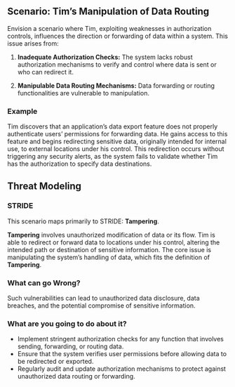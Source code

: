 ## Scenario: Tim’s Manipulation of Data Routing

Envision a scenario where Tim, exploiting weaknesses in authorization controls, influences the direction or forwarding of data within a system. This issue arises from:

1. **Inadequate Authorization Checks:** The system lacks robust authorization mechanisms to verify and control where data is sent or who can redirect it.

2. **Manipulable Data Routing Mechanisms:** Data forwarding or routing functionalities are vulnerable to manipulation.

### Example

Tim discovers that an application’s data export feature does not properly authenticate users’ permissions for forwarding data. He gains access to this feature and begins redirecting sensitive data, originally intended for internal use, to external locations under his control. This redirection occurs without triggering any security alerts, as the system fails to validate whether Tim has the authorization to specify data destinations.

## Threat Modeling

### STRIDE

This scenario maps primarily to STRIDE: **Tampering**.

**Tampering** involves unauthorized modification of data or its flow.
Tim is able to redirect or forward data to locations under his control, altering the intended path or destination of sensitive information.
The core issue is manipulating the system’s handling of data, which fits the definition of **Tampering**.

### What can go Wrong?

Such vulnerabilities can lead to unauthorized data disclosure, data breaches, and the potential compromise of sensitive information.

### What are you going to do about it?

- Implement stringent authorization checks for any function that involves sending, forwarding, or routing data.
- Ensure that the system verifies user permissions before allowing data to be redirected or exported.
- Regularly audit and update authorization mechanisms to protect against unauthorized data routing or forwarding.
